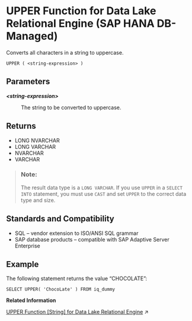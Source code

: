 <!-- loio10843333345b407694db50383c73a083 -->

# UPPER Function for Data Lake Relational Engine \(SAP HANA DB-Managed\)

Converts all characters in a string to uppercase.



```
UPPER ( <string-expression> )
```



<a name="loio10843333345b407694db50383c73a083__section_it2_tgv_vrb"/>

## Parameters


<dl>
<dt><b>

*<string-expression\>*

</b></dt>
<dd>

The string to be converted to uppercase.



</dd>
</dl>



<a name="loio10843333345b407694db50383c73a083__section_k2p_tgv_vrb"/>

## Returns

-   LONG NVARCHAR
-   LONG VARCHAR
-   NVARCHAR
-   VARCHAR

> ### Note:  
> The result data type is a `LONG VARCHAR`. If you use `UPPER` in a `SELECT INTO` statement, you must use `CAST` and set `UPPER` to the correct data type and size.



<a name="loio10843333345b407694db50383c73a083__section_pmh_5gv_vrb"/>

## Standards and Compatibility

-   SQL – vendor extension to ISO/ANSI SQL grammar
-   SAP database products – compatible with SAP Adaptive Server Enterprise



<a name="loio10843333345b407694db50383c73a083__section_ytv_5gv_vrb"/>

## Example

The following statement returns the value “CHOCOLATE”:

```
SELECT UPPER( 'ChocoLate' ) FROM iq_dummy
```

**Related Information**  


[UPPER Function [String] for Data Lake Relational Engine](https://help.sap.com/viewer/19b3964099384f178ad08f2d348232a9/2023_1_QRC/en-US/a58cbc0284f21015ac14f5baa190b878.html "Converts all characters in a string to uppercase.") :arrow_upper_right:

